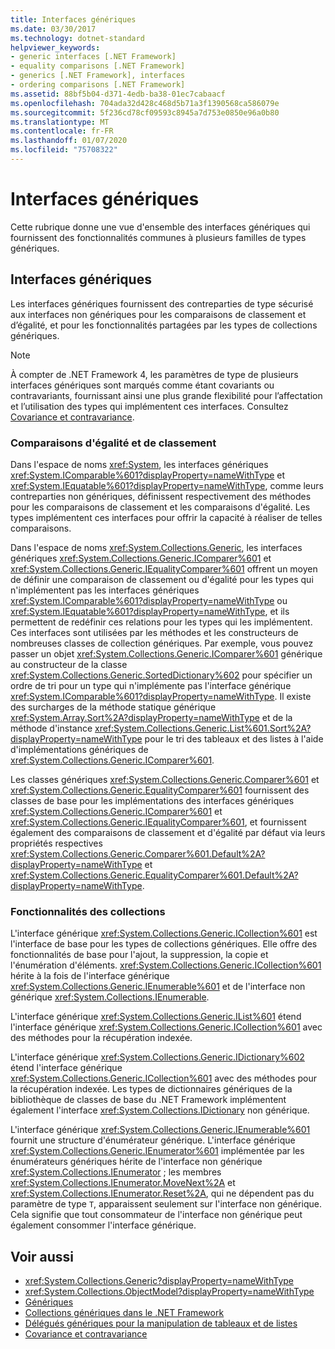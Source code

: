 ```yaml
---
title: Interfaces génériques
ms.date: 03/30/2017
ms.technology: dotnet-standard
helpviewer_keywords:
- generic interfaces [.NET Framework]
- equality comparisons [.NET Framework]
- generics [.NET Framework], interfaces
- ordering comparisons [.NET Framework]
ms.assetid: 88bf5b04-d371-4edb-ba38-01ec7cabaacf
ms.openlocfilehash: 704ada32d428c468d5b71a3f1390568ca586079e
ms.sourcegitcommit: 5f236cd78cf09593c8945a7d753e0850e96a0b80
ms.translationtype: MT
ms.contentlocale: fr-FR
ms.lasthandoff: 01/07/2020
ms.locfileid: "75708322"
---
```

# <a name="generic-interfaces"></a>Interfaces génériques
Cette rubrique donne une vue d'ensemble des interfaces génériques qui fournissent des fonctionnalités communes à plusieurs familles de types génériques.  
  
## <a name="generic-interfaces"></a>Interfaces génériques  
 Les interfaces génériques fournissent des contreparties de type sécurisé aux interfaces non génériques pour les comparaisons de classement et d’égalité, et pour les fonctionnalités partagées par les types de collections génériques.  
  
> [!NOTE]
> À compter de .NET Framework 4, les paramètres de type de plusieurs interfaces génériques sont marqués comme étant covariants ou contravariants, fournissant ainsi une plus grande flexibilité pour l’affectation et l’utilisation des types qui implémentent ces interfaces. Consultez [Covariance et contravariance](../../../docs/standard/generics/covariance-and-contravariance.md).  
  
### <a name="equality-and-ordering-comparisons"></a>Comparaisons d'égalité et de classement  
 Dans l'espace de noms <xref:System>, les interfaces génériques <xref:System.IComparable%601?displayProperty=nameWithType> et <xref:System.IEquatable%601?displayProperty=nameWithType>, comme leurs contreparties non génériques, définissent respectivement des méthodes pour les comparaisons de classement et les comparaisons d'égalité. Les types implémentent ces interfaces pour offrir la capacité à réaliser de telles comparaisons.  
  
 Dans l'espace de noms <xref:System.Collections.Generic>, les interfaces génériques <xref:System.Collections.Generic.IComparer%601> et <xref:System.Collections.Generic.IEqualityComparer%601> offrent un moyen de définir une comparaison de classement ou d'égalité pour les types qui n'implémentent pas les interfaces génériques <xref:System.IComparable%601?displayProperty=nameWithType> ou <xref:System.IEquatable%601?displayProperty=nameWithType>, et ils permettent de redéfinir ces relations pour les types qui les implémentent. Ces interfaces sont utilisées par les méthodes et les constructeurs de nombreuses classes de collection génériques. Par exemple, vous pouvez passer un objet <xref:System.Collections.Generic.IComparer%601> générique au constructeur de la classe <xref:System.Collections.Generic.SortedDictionary%602> pour spécifier un ordre de tri pour un type qui n'implémente pas l'interface générique <xref:System.IComparable%601?displayProperty=nameWithType>. Il existe des surcharges de la méthode statique générique <xref:System.Array.Sort%2A?displayProperty=nameWithType> et de la méthode d'instance <xref:System.Collections.Generic.List%601.Sort%2A?displayProperty=nameWithType> pour le tri des tableaux et des listes à l'aide  d'implémentations génériques de <xref:System.Collections.Generic.IComparer%601>.  
  
 Les classes génériques <xref:System.Collections.Generic.Comparer%601> et <xref:System.Collections.Generic.EqualityComparer%601> fournissent des classes de base pour les implémentations des interfaces génériques <xref:System.Collections.Generic.IComparer%601> et <xref:System.Collections.Generic.IEqualityComparer%601>, et fournissent également des comparaisons de classement et d'égalité par défaut via leurs propriétés respectives <xref:System.Collections.Generic.Comparer%601.Default%2A?displayProperty=nameWithType> et <xref:System.Collections.Generic.EqualityComparer%601.Default%2A?displayProperty=nameWithType>.  
  
### <a name="collection-functionality"></a>Fonctionnalités des collections  
 L'interface générique <xref:System.Collections.Generic.ICollection%601> est l'interface de base pour les types de collections génériques. Elle offre des fonctionnalités de base pour l'ajout, la suppression, la copie et l'énumération d'éléments. <xref:System.Collections.Generic.ICollection%601> hérite à la fois de l'interface générique <xref:System.Collections.Generic.IEnumerable%601> et de l'interface non générique <xref:System.Collections.IEnumerable>.  
  
 L'interface générique <xref:System.Collections.Generic.IList%601> étend l'interface générique <xref:System.Collections.Generic.ICollection%601> avec des méthodes pour la récupération indexée.  
  
 L'interface générique <xref:System.Collections.Generic.IDictionary%602> étend l'interface générique <xref:System.Collections.Generic.ICollection%601> avec des méthodes pour la récupération indexée. Les types de dictionnaires génériques de la bibliothèque de classes de base du .NET Framework implémentent également l'interface <xref:System.Collections.IDictionary> non générique.  
  
 L'interface générique <xref:System.Collections.Generic.IEnumerable%601> fournit une structure d'énumérateur générique. L'interface générique <xref:System.Collections.Generic.IEnumerator%601> implémentée par les énumérateurs génériques hérite de l'interface non générique <xref:System.Collections.IEnumerator> ; les membres <xref:System.Collections.IEnumerator.MoveNext%2A> et <xref:System.Collections.IEnumerator.Reset%2A>, qui ne dépendent pas du paramètre de type `T`, apparaissent seulement sur l'interface non générique. Cela signifie que tout consommateur de l'interface non générique peut également consommer l'interface générique.  
  
## <a name="see-also"></a>Voir aussi

- <xref:System.Collections.Generic?displayProperty=nameWithType>
- <xref:System.Collections.ObjectModel?displayProperty=nameWithType>
- [Génériques](../../../docs/standard/generics/index.md)
- [Collections génériques dans le .NET Framework](../../../docs/standard/generics/collections.md)
- [Délégués génériques pour la manipulation de tableaux et de listes](../../../docs/standard/generics/delegates-for-manipulating-arrays-and-lists.md)
- [Covariance et contravariance](../../../docs/standard/generics/covariance-and-contravariance.md)
